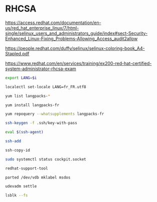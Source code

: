 # RHCSA

https://access.redhat.com/documentation/en-us/red_hat_enterprise_linux/7/html-single/selinux_users_and_administrators_guide/index#sect-Security-Enhanced_Linux-Fixing_Problems-Allowing_Access_audit2allow

https://people.redhat.com/duffy/selinux/selinux-coloring-book_A4-Stapled.pdf

https://www.redhat.com/en/services/training/ex200-red-hat-certified-system-administrator-rhcsa-exam

```bash
export LANG=$i

localectl set-locale LANG=fr_FR.utf8

yum list langpacks-*

yum install langpacks-fr

yum repoquery --whatsupplements langpacks-fr

ssh-keygen -f .ssh/key-with-pass

eval $(ssh-agent)

ssh-add

ssh-copy-id

sudo systemctl status cockpit.socket

redhat-support-tool

parted /dev/vdb mklabel msdos

udevadm settle

lsblk --fs

```